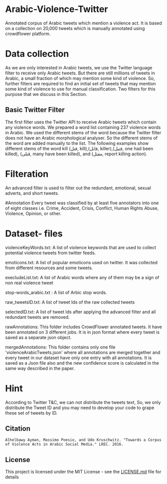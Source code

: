 # Arabic-Violence-Twitter
Annotated corpus of Arabic tweets which mention a violence act. It is based on a collection on 20,000 tweets which is manually annotated using crowdflower platform.

# Data collection
As we are only interested in Arabic tweets, we use the Twitter language filter to receive only Arabic tweets. But there are still millions of tweets in Arabic, a small fraction of which may mention some kind of violence. So, further filters are required to find an initial set of tweets that may mention some kind of violence to use for manual classification. Two filters for this purpose that we discuss in this Section.


## Basic Twitter Filter
The first filter uses the Twitter API to receive Arabic tweets which contain any violence words. We prepared a word list containing 237 violence words in Arabic. We used the different stems of the word because the Twitter filter does not have an Arabic morphological analyser. So the different stems of the word are added manually to the list. The following examples show different stems of the word kill (قتل, kill),(قاتل, killer),(قتيل, one had been killed), (قتلى, many have been killed), and (مقتل, report killing action).

# Filteration
An advanced filter is used to filter out the redundant, emotional, sexual adverts, and short tweets.

#Annotation
Every tweet was classified by at least five annotators into one of eight classes i.e. Crime, Accident, Crisis, Conflict, Human Rights Abuse, Violence, Opinion, or other.


# Dataset- files

violenceKeyWords.txt: A list of violence keywords that are used to collect potential violence tweets from twitter feeds.


emoticons.txt: A list of popular emoticons used on twitter. It was collected from different resources and some tweets.


execludeList.txt: A list of Arabic words where any of them may be a sign of non real violence tweet

stop-words_arabic.txt : A list of Arbic stop words.

raw_tweetsID.txt: A list of tweet Ids of the raw collected tweets

selectedID.txt: A list of tweet Ids after applying the advanced filter and all redundant tweets are removed.

rawAnnotations: This folder includes CrowdFlower annotated tweets. It have been annotated on 3 different jobs. It is in json format where every tweet is saved as a separate json object.

mergedAnnotations: This folder contains only one file 'violenceArabicTweets.json' where all annotations are merged together and every tweet in our dataset have only one entry with all annotations. It is saved as a Json file also and the new confidence score is calculated in the same way described in the paper.

# Hint
According to Twitter T&C, we can not distribute the tweets text, So, we only distribute the Tweet ID and you may need to develop your code to grape these set of tweets by ID.


## Citation
```
Alhelbawy Ayman, Massimo Poesio, and Udo Kruschwitz. "Towards a Corpus of Violence Acts in Arabic Social Media." LREC. 2016.
```

## License

This project is licensed under the MIT License - see the [LICENSE.md](LICENSE.md) file for details
